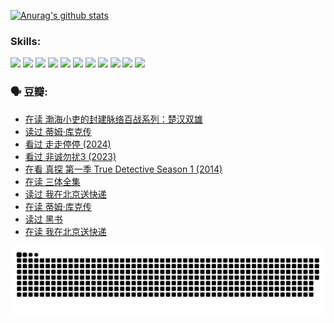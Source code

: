 
[![Anurag's github stats](https://github-readme-stats.vercel.app/api?username=w940853815)](https://github.com/anuraghazra/github-readme-stats)

### Skills:

<code><img height="32" src="https://cdn.jsdelivr.net/npm/simple-icons@v5/icons/python.svg"></code>
<code><img height="32" src="https://cdn.jsdelivr.net/npm/simple-icons@v5/icons/javascript.svg"></code>
<code><img height="32" src="https://cdn.jsdelivr.net/npm/simple-icons@v5/icons/django.svg"></code>
<code><img height="32" src="https://cdn.jsdelivr.net/npm/simple-icons@v5/icons/flask.svg"></code>
<code><img height="32" src="https://cdn.jsdelivr.net/npm/simple-icons@v5/icons/vuetify.svg"></code>
<code><img height="32" src="https://cdn.jsdelivr.net/npm/simple-icons@v5/icons/git.svg"></code>
<code><img height="32" src="https://cdn.jsdelivr.net/npm/simple-icons@v5/icons/docker.svg"></code>
<code><img height="32" src="https://cdn.jsdelivr.net/npm/simple-icons@v5/icons/postgresql.svg"></code>
<code><img height="32" src="https://cdn.jsdelivr.net/npm/simple-icons@v5/icons/elasticsearch.svg"></code>
<code><img height="32" src="https://cdn.jsdelivr.net/npm/simple-icons@v5/icons/macos.svg"></code>
<code><img height="32" src="https://cdn.jsdelivr.net/npm/simple-icons@v5/icons/linux.svg"></code>

### 🗣 豆瓣:

<!-- DOUBAN-ACTIVITIES:START -->
- [在读 渤海小吏的封建脉络百战系列：楚汉双雄](https://www.douban.com/people/136069238/status/4700950146/?_i=25228899)
- [读过 蒂姆·库克传](https://www.douban.com/people/136069238/status/4700949869/?_i=25228899)
- [看过 走走停停‎ (2024)](https://www.douban.com/people/136069238/status/4684430230/?_i=25228899)
- [看过 非诚勿扰3‎ (2023)](https://www.douban.com/people/136069238/status/4676324100/?_i=25228899)
- [在看 真探 第一季 True Detective Season 1‎ (2014)](https://www.douban.com/people/136069238/status/4673382852/?_i=25228899)
- [在读 三体全集](https://www.douban.com/people/136069238/status/4672842521/?_i=25228899)
- [读过 我在北京送快递](https://www.douban.com/people/136069238/status/4672842036/?_i=25228899)
- [在读 蒂姆·库克传](https://www.douban.com/people/136069238/status/4663517053/?_i=25228899)
- [读过 黑书](https://www.douban.com/people/136069238/status/4663516022/?_i=25228899)
- [在读 我在北京送快递](https://www.douban.com/people/136069238/status/4658098365/?_i=25228899)
<!-- DOUBAN-ACTIVITIES:END -->


![Snake animation](https://raw.githubusercontent.com/w940853815/w940853815/output/github-contribution-grid-snake.svg)

<!--
**w940853815/w940853815** is a ✨ _special_ ✨ repository because its `README.md` (this file) appears on your GitHub profile.

Here are some ideas to get you started:

- 🔭 I’m currently working on ...
- 🌱 I’m currently learning ...
- 👯 I’m looking to collaborate on ...
- 🤔 I’m looking for help with ...
- 💬 Ask me about ...
- 📫 How to reach me: ...
- 😄 Pronouns: ...
- ⚡ Fun fact: ...
-->
